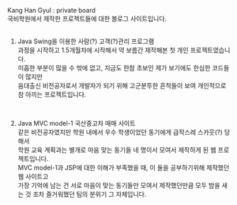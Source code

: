 Kang Han Gyul : private board<br>
국비학원에서 제작한 프로젝트들에 대한 블로그 사이트입니다.<br>
<br>

1. Java Swing을 이용한 사람(?) 고객(?)관리 프로그램<br>
과정을 시작하고 1.5개월차에 시작해서 약 보름간 제작해본 첫 개인 프로젝트였습니다.<br>
미흡한 부분이 많을 수 밖에 없고, 지금도 한참 초보인 제가 보기에도 한심한 코드들이 많지만<br>
음대출신 비전공자로서 개발자가 되기 위해 고군분투한 흔적들이 보여 개인적으로 참 아끼는 프로젝트입니다.<br>
<br>

2. Java MVC model-1 국산중고차 매매 사이트<br>
같은 비전공자였지만 학원 내에서 우수 학생이었던 동기에게 급작스레 스카웃(?) 당해서<br>
학원 교육 계획과는 별개로 마음 맞는 동기들 네 명이서 모여서 제작하게 된 웹 프로젝트입니다.<br>
MVC model-1과 JSP에 대한 이해가 부족했을 때, 이 둘을 공부하기위해 제작했던 웹 사이트고<br>
가장 기억에 남는 건 서로 마음이 맞는 동기들만 모여서 제작했던만큼 모두 밤을 새는 것 조차 즐거워했던 팀의 분위기 그 자체입니다.<br>
